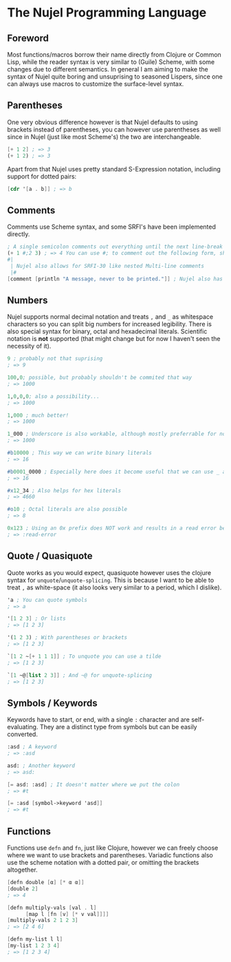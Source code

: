 # The Nujel Programming Language

## Foreword
Most functions/macros borrow their name directly from Clojure or Common Lisp, while the reader syntax is very similar to (Guile) Scheme, with some changes due to different semantics. In general I am aiming to make the syntax of Nujel quite boring and unsuprising to seasoned Lispers, since one can always use macros to customize the surface-level syntax.

## Parentheses
One very obvious difference however is that Nujel defaults to using brackets instead of parentheses, you can however use parentheses as well since in Nujel (just like most Scheme's) the two are interchangeable.
```scheme
[+ 1 2] ; => 3
(+ 1 2) ; => 3
```
Apart from that Nujel uses pretty standard S-Expression notation, including support for dotted pairs:
```scheme
[cdr '[a . b]] ; => b
```

## Comments
Comments use Scheme syntax, and some SRFI's have been implemented directly.
```scheme
; A single semicolon comments out everything until the next line-break
(+ 1 #;2 3) ; => 4 You can use #; to comment out the following form, should be SRFI-62 compatible!
#|
 | Nujel also allows for SRFI-30 like nested Multi-line comments
 |#
[comment [println "A message, never to be printed."]] ; Nujel also has the comment macro, this however returns #nil unlike #;
```

## Numbers
Nujel supports normal decimal notation and treats `,` and `_` as whitespace characters so you can split big numbers for increased legibility.  There is also special syntax for binary, octal and hexadecimal literals. Scientific notation is **not** supported (that might change but for now I haven't seen the necessity of it).
```scheme
9 ; probably not that suprising
; => 9

100,0; possible, but probably shouldn't be commited that way
; => 1000

1,0,0,0; also a possibility...
; => 1000

1,000 ; much better!
; => 1000

1_000 ; Underscore is also workable, although mostly preferrable for non decimal literals
; => 1000

#b10000 ; This way we can write binary literals
; => 16

#b0001_0000 ; Especially here does it become useful that we can use _ and , to split our literal wherever we choose
; => 16

#x12_34 ; Also helps for hex literals
; => 4660

#o10 ; Octal literals are also possible
; => 8

0x123 ; Using an 0x prefix does NOT work and results in a read error being thrown
; => :read-error

```

## Quote / Quasiquote
Quote works as you would expect, quasiquote however uses the clojure syntax for `unquote`/`unquote-splicing`. This is because I want to be able to treat `,` as white-space (it also looks very similar to a period, which I dislike).
```scheme
'a ; You can quote symbols
; => a

'[1 2 3] ; Or lists
; => [1 2 3]

'(1 2 3) ; With parentheses or brackets
; => [1 2 3]

`[1 2 ~[+ 1 1 1]] ; To unquote you can use a tilde
; => [1 2 3]

`[1 ~@[list 2 3]] ; And ~@ for unquote-splicing
; => [1 2 3]

```

## Symbols / Keywords
Keywords have to start, or end, with a single `:` character and are self-evaluating. They are a distinct type from symbols but can be easily converted.
```scheme
:asd ; A keyword
; => :asd

asd: ; Another keyword
; => asd:

[= asd: :asd] ; It doesn't matter where we put the colon
; => #t

[= :asd [symbol->keyword 'asd]]
; => #t
```

## Functions
Functions use `defn` and `fn`, just like Clojure, however we can freely choose where we want to use brackets and parentheses.  Variadic functions also use the scheme notation with a dotted pair, or omitting the brackets altogether.
```scheme
[defn double [α] [* α α]]
[double 2]
; => 4

[defn multiply-vals [val . l]
      [map l [fn [v] [* v val]]]]
[multiply-vals 2 1 2 3]
; => [2 4 6]

[defn my-list l l]
[my-list 1 2 3 4]
; => [1 2 3 4]
```